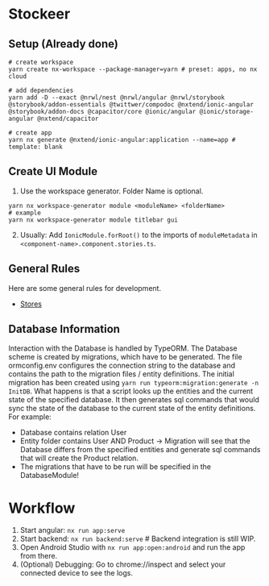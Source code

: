 

# Stockeer

## Setup (Already done)
```shell
# create workspace
yarn create nx-workspace --package-manager=yarn # preset: apps, no nx cloud

# add dependencies
yarn add -D --exact @nrwl/nest @nrwl/angular @nrwl/storybook @storybook/addon-essentials @twittwer/compodoc @nxtend/ionic-angular @storybook/addon-docs @capacitor/core @ionic/angular @ionic/storage-angular @nxtend/capacitor

# create app
yarn nx generate @nxtend/ionic-angular:application --name=app # template: blank
```

## Create UI Module

1. Use the workspace generator. Folder Name is optional.
```shell
yarn nx workspace-generator module <moduleName> <folderName>
# example
yarn nx workspace-generator module titlebar gui
```

2. Usually: Add `IonicModule.forRoot()` to the imports of `moduleMetadata` in `<component-name>.component.stories.ts`.

## General Rules

Here are some general rules for development.

- [Stores](./libs/store/README.md)

## Database Information

Interaction with the Database is handled by TypeORM. The Database scheme is created by migrations, which have to be generated.
The file ormconfig.env configures the connection string to the database and contains the path to the migration files / entity definitions.
The initial migration has been created using `yarn run typeorm:migration:generate -n InitDB`. What happens is that a script looks up the entities and
the current state of the specified database. It then generates sql commands that would sync the state of the database to the current state of the entity definitions.
For example: 
- Database contains relation User
- Entity folder contains User AND Product
-> Migration will see that the Database differs from the specified entities and generate sql commands that will create the Product relation.
- The migrations that have to be run will be specified in the DatabaseModule!

# Workflow

1. Start angular: `nx run app:serve`
2. Start backend: `nx run backend:serve` # Backend integration is still WIP.
3. Open Android Studio with `nx run app:open:android` and run the app from there.
4. (Optional) Debugging: Go to chrome://inspect and select your connected device to see the logs.
